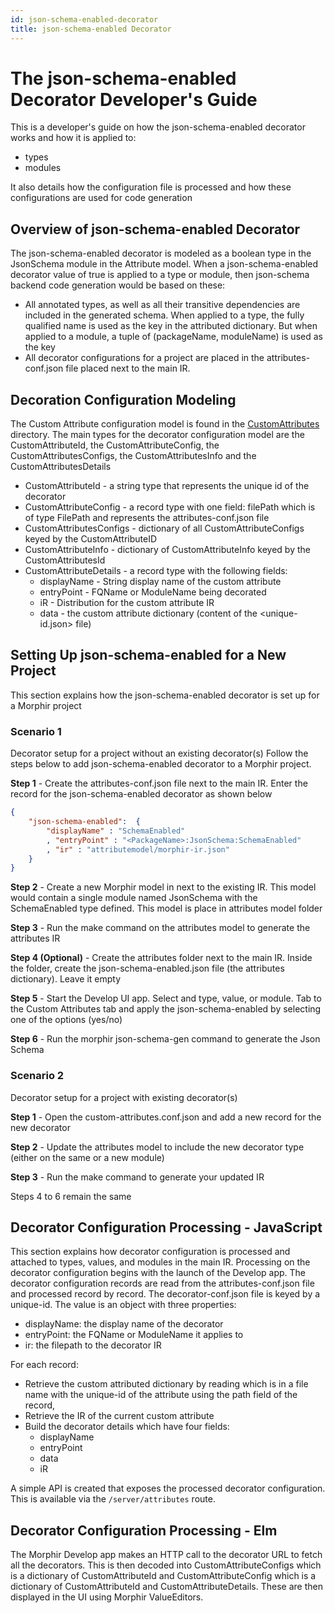 ```yaml
---
id: json-schema-enabled-decorator
title: json-schema-enabled Decorator
---
```


# The json-schema-enabled Decorator Developer's Guide
This is a developer's guide on how the json-schema-enabled decorator works and how it is applied to:
* types
* modules 

It also details how the configuration file is processed and how these configurations are used for code generation 

## Overview of json-schema-enabled Decorator
The json-schema-enabled decorator is modeled as a boolean type in the JsonSchema module in the
Attribute model.
When a json-schema-enabled decorator value of true is applied to a type or module, then json-schema
backend code generation would be based on these:
* All annotated types, as well as all their transitive dependencies
are included in the generated schema.
When applied to a type, the fully qualified name is used as the key in the attributed dictionary.
But when applied to a module, a tuple of (packageName, moduleName) is used as the key
* All decorator configurations for a project are placed in the attributes-conf.json file placed next to the main IR.

## Decoration Configuration Modeling
The Custom Attribute configuration model is found in the [CustomAttributes](../../../src/Morphir/CustomAttribute) directory.
The main types for the decorator configuration model are the CustomAttributeId,
the CustomAttributeConfig, the CustomAttributesConfigs, the CustomAttributesInfo
and the CustomAttributesDetails
* CustomAttributeId - a string type that represents the unique id of the decorator
* CustomAttributeConfig - a record type with one field: filePath which is of type FilePath and represents the attributes-conf.json file
* CustomAttributesConfigs - dictionary of all CustomAttributeConfigs keyed by the CustomAttributeID
* CustomAttributeInfo - dictionary of CustomAttributeInfo keyed by the CustomAttributesId
* CustomAttributeDetails - a record type with the following fields:
  * displayName - String display name of  the custom attribute
  * entryPoint - FQName or ModuleName being decorated
  * iR - Distribution for the custom attribute IR
  * data - the custom attribute dictionary (content of the &lt;unique-id.json&gt; file)

## Setting Up json-schema-enabled for a New Project
This section explains how the json-schema-enabled decorator is set up for a Morphir project

### Scenario 1
Decorator setup for a project without an existing decorator(s)
Follow the steps below to add json-schema-enabled decorator to a Morphir project.

**Step 1** - Create the attributes-conf.json file next to the main IR. Enter the record for the 
json-schema-enabled decorator as shown below

```json
{
	"json-schema-enabled":  {
		"displayName" : "SchemaEnabled"
		, "entryPoint" : "<PackageName>:JsonSchema:SchemaEnabled"
		, "ir" : "attributemodel/morphir-ir.json"
	}
}
```

**Step 2** - Create a new Morphir model in next to the existing IR. This model would contain a single
module named JsonSchema with the SchemaEnabled type defined. This model is place in attributes model folder

**Step 3** - Run the make command on the attributes model to generate the attributes IR 

**Step 4 (Optional)** - Create the attributes folder next to the main IR. Inside the folder, create the
json-schema-enabled.json file (the attributes dictionary). Leave it empty

**Step 5** - Start the Develop UI app. Select and type, value, or module. Tab to the Custom Attributes tab
and apply the json-schema-enabled  by selecting one of the options (yes/no)

**Step 6** - Run the morphir json-schema-gen command to generate the Json Schema

### Scenario 2 
Decorator setup for a project with existing decorator(s)

**Step 1** - Open the custom-attributes.conf.json and add a new record for the new decorator 

**Step 2** - Update the attributes model to include the new decorator type (either on the same or a new module) 

**Step 3** - Run the make command to generate your updated IR

Steps 4 to 6 remain the same


## Decorator Configuration Processing - JavaScript
This section explains how decorator configuration is processed and attached to types, values, and modules in 
the main IR.
Processing on the decorator configuration begins with the launch of the Develop app.
The decorator configuration records are read from the attributes-conf.json file and processed record by record.
The decorator-conf.json file is keyed by a unique-id. The value is an object with three properties:
* displayName: the display name of the decorator
* entryPoint: the FQName or ModuleName it applies to
* ir: the filepath to the decorator IR

For each record:
* Retrieve the custom attributed dictionary by reading which is in a file name with the unique-id of the attribute
using the path field of the record, 
* Retrieve the IR of the current custom attribute
* Build the decorator details which have four fields:
	* displayName
	* entryPoint
	* data
	* iR

A simple API is created that exposes the processed decorator configuration. This is available via the 
`/server/attributes` route.

## Decorator Configuration Processing - Elm
The Morphir Develop app makes an HTTP call to the decorator URL to fetch all the decorators. This is then decoded
into CustomAttributeConfigs which is a dictionary of CustomAttributeId and CustomAttributeConfig which is a 
dictionary of CustomAttributeId and CustomAttributeDetails.
These are then displayed in the UI using Morphir ValueEditors.
